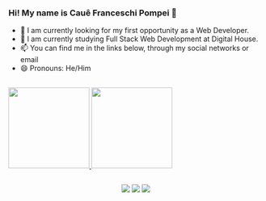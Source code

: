 ### Hi! My name is Cauê Franceschi Pompei 👋



- 🔭 I am currently looking for my first opportunity as a Web Developer.
- 🌱 I am currently studying Full Stack Web Development at Digital House.
- 📫 You can find me in the links below, through my social networks or email
- 😄 Pronouns: He/Him


##


<div>
  <a href="https://github.com/CaueFP">
  <img height="160em" src="https://github-readme-stats.vercel.app/api?username=CaueFP&show_icons=true&theme=dracula&include_all_commits=true&count_private=true"/>
  <img height="160em" src="https://github-readme-stats.vercel.app/api/top-langs/?username=CaueFP&layout=compact&langs_count=7&theme=dracula"/>
</div>

  
  ##
  
  
  <div align="center"> 
  <a href="https://www.instagram.com/cauefranceschi/" target="_blank"><img src="https://img.shields.io/badge/-Instagram-%23E4405F?style=for-the-badge&logo=instagram&logoColor=white" target="_blank"></a>
  <a href = "mailto:cauefranceschip@gmail.com"><img src="https://img.shields.io/badge/-Gmail-%23333?style=for-the-badge&logo=gmail&logoColor=white" target="_blank"></a>
  <a href="https://www.linkedin.com/in/cau%C3%AA-franceschi-ba27a1142/" target="_blank"><img src="https://img.shields.io/badge/-LinkedIn-%230077B5?style=for-the-badge&logo=linkedin&logoColor=white" target="_blank"></a> 
 
</div>
  
